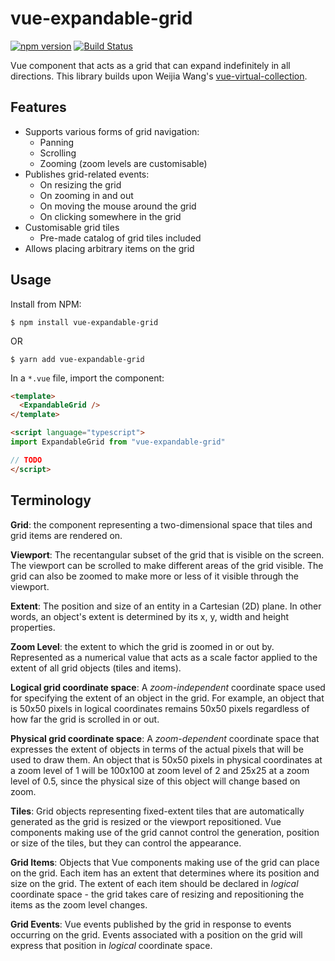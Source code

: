 # vue-expandable-grid

[![npm version](https://badge.fury.io/js/vue-expandable-grid.svg)](https://badge.fury.io/js/vue-expandable-grid)
[![Build Status](https://travis-ci.org/TAGC/vue-expandable-grid.svg?branch=master)](https://travis-ci.org/TAGC/vue-expandable-grid)

Vue component that acts as a grid that can expand indefinitely in all directions. This library builds upon Weijia Wang's [vue-virtual-collection](https://github.com/starkwang/vue-virtual-collection).

## Features

- Supports various forms of grid navigation:
  - Panning
  - Scrolling
  - Zooming (zoom levels are customisable)
- Publishes grid-related events:
  - On resizing the grid
  - On zooming in and out
  - On moving the mouse around the grid
  - On clicking somewhere in the grid
- Customisable grid tiles
  - Pre-made catalog of grid tiles included
- Allows placing arbitrary items on the grid

## Usage

Install from NPM:

`$ npm install vue-expandable-grid`

OR

`$ yarn add vue-expandable-grid`

In a `*.vue` file, import the component:

```html
<template>
  <ExpandableGrid />
</template>

<script language="typescript">
import ExpandableGrid from "vue-expandable-grid"

// TODO
</script>
```

## Terminology

**Grid**: the component representing a two-dimensional space that tiles and grid items are rendered on.

**Viewport**: The recentangular subset of the grid that is visible on the screen. The viewport can be scrolled to make different areas of the grid visible. The grid can also be zoomed to make more or less of it visible through the viewport.

**Extent**: The position and size of an entity in a Cartesian (2D) plane. In other words, an object's extent is determined by its x, y, width and height properties.

**Zoom Level**: the extent to which the grid is zoomed in or out by. Represented as a numerical value that acts as a scale factor applied to the extent of all grid objects (tiles and items).

**Logical grid coordinate space**: A *zoom-independent* coordinate space used for specifying the extent of an object in the grid. For example, an object that is 50x50 pixels in logical coordinates remains 50x50 pixels regardless of how far the grid is scrolled in or out.

**Physical grid coordinate space**: A *zoom-dependent* coordinate space that expresses the extent of objects in terms of the actual pixels that will be used to draw them. An object that is 50x50 pixels in physical coordinates at a zoom level of 1 will be 100x100 at zoom level of 2 and 25x25 at a zoom level of 0.5, since the physical size of this object will change based on zoom.

**Tiles**: Grid objects representing fixed-extent tiles that are automatically generated as the grid is resized or the viewport repositioned. Vue components making use of the grid cannot control the generation, position or size of the tiles, but they can control the appearance.

**Grid Items**: Objects that Vue components making use of the grid can place on the grid. Each item has an extent that determines where its position and size on the grid. The extent of each item should be declared in *logical* coordinate space - the grid takes care of resizing and repositioning the items as the zoom level changes.

**Grid Events**: Vue events published by the grid in response to events occurring on the grid. Events associated with a position on the grid will express that position in *logical* coordinate space.